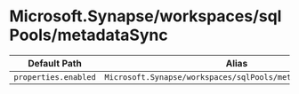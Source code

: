 # Microsoft.Synapse/workspaces/sqlPools/metadataSync

| Default Path | Alias |
|---|---|
| `properties.enabled` | `Microsoft.Synapse/workspaces/sqlPools/metadataSync/enabled` |

